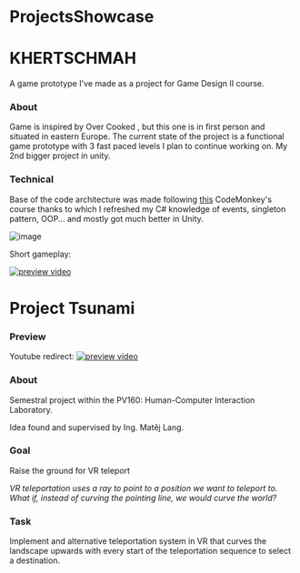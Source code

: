 # ProjectsShowcase

# KHERTSCHMAH
A game prototype I've made as a project for Game Design II course.

### About
Game is inspired by Over Cooked , but this one is in first person and situated in eastern Europe.
The current state of the project is a functional game prototype with 3 fast paced levels I plan to continue working on.
My 2nd bigger project in unity. 

### Technical
Base of the code architecture was made following [this](https://www.youtube.com/watch?v=AmGSEH7QcDg) CodeMonkey's course thanks to which I refreshed my C# knowledge of events, singleton pattern, OOP... and mostly got much better in Unity.


![image](https://github.com/timedz351/Khertschmah/assets/57068873/f889e418-7c44-4bc8-9632-3ce1e9ad70b9)

Short gameplay:

[![preview video](https://i9.ytimg.com/vi/CX5zMngqM50/mqdefault.jpg?sqp=CMzx56QG-oaymwEmCMACELQB8quKqQMa8AEB-AH-CYAC0AWKAgwIABABGEEgZShOMA8=&rs=AOn4CLBqz5hffJbSmc09enmGTkDmCRoG-A)](https://youtu.be/CX5zMngqM50)


# Project Tsunami

### Preview 
Youtube redirect:
[![preview video](https://img.youtube.com/vi/9T4wYh4FXsY/0.jpg)](https://www.youtube.com/watch?v=9T4wYh4FXsY)

### About
Semestral project within the PV160: Human-Computer Interaction Laboratory.

Idea found and supervised by Ing. Matěj Lang.

### Goal
Raise the ground for VR teleport

_VR teleportation uses a ray to point to a position we want to teleport to. What if, instead of curving the pointing line, we would curve the world?_

### Task
Implement and alternative teleportation system in VR that curves the landscape upwards with every start of the teleportation sequence to select a destination.
